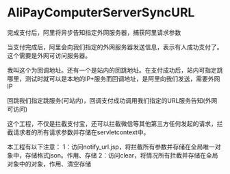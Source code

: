 # AliPayComputerServerSyncURL
完成支付后，阿里将异步告知指定外网服务器，捕获阿里请求参数


当支付完成后，阿里会向我们指定的外网服务器发送信息，表示有人成功支付了。这个需要是外网可访问服务器。

我叫这个为回调地址。还有一个是站内的回跳地址。在支付成功后，站内可指定跳哪里，测试时就可以是本地的IP+服务而回调地址，是阿里向我们发送，需要外网IP

回跳我们指定跳服务(可站内)，回调支付成功调用我们指定的URL服务告知(外网可访问)



这个工程，不仅是拦截支付宝，还可以拦截微信等其他第三方任何发起的请求，拦截请求者的所有请求参数并存储在servletcontext中。


本工程有以下注意：
1：访问notify_url.jsp，将拦截所有参数并存储在全局唯一对象中，存储格式json。作用、存储
2：访问clear，将情况所有拦截并存储在全局对象中的对象，作用、清空存储
